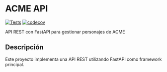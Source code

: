 # ACME API

[![Tests](https://github.com/ssoto/acme-api/actions/workflows/test.yml/badge.svg)](https://github.com/ssoto/acme-api/actions/workflows/test.yml)
[![codecov](https://codecov.io/gh/ssoto/acme-api/branch/main/graph/badge.svg)](https://codecov.io/gh/ssoto/acme-api)

API REST con FastAPI para gestionar personajes de ACME

## Descripción

Este proyecto implementa una API REST utilizando FastAPI como framework principal.
